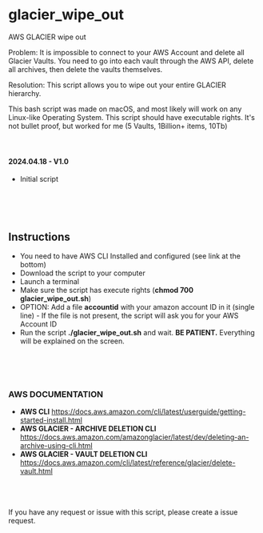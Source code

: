 # glacier_wipe_out
 AWS GLACIER wipe out

Problem:
It is impossible to connect to your AWS Account and delete all Glacier Vaults.
You need to go into each vault through the AWS API, delete all archives, then delete the vaults themselves. 

Resolution:
This script allows you to wipe out your entire GLACIER hierarchy.

This bash script was made on macOS, and most likely will work on any Linux-like Operating System.
This script should have executable rights. It's not bullet proof, but worked for me (5 Vaults, 1Billion+ items, 10Tb)
<br><br><br>

#### 2024.04.18 - V1.0
- Initial script

<br><br><br>
## Instructions
- You need to have AWS CLI Installed and configured (see link at the bottom)<br>
- Download the script to your computer<br>
- Launch a terminal<br>
- Make sure the script has execute rights (**chmod 700 glacier_wipe_out.sh**)<br>
- OPTION: Add a file **accountid** with your amazon account ID in it (single line) - If the file is not present, the script will ask you for your AWS Account ID<br>
- Run the script **./glacier_wipe_out.sh** and wait. **BE PATIENT.** Everything will be explained on the screen. 

<br><br><br>
### AWS DOCUMENTATION
- **AWS CLI** https://docs.aws.amazon.com/cli/latest/userguide/getting-started-install.html <br>
- **AWS GLACIER - ARCHIVE DELETION CLI** https://docs.aws.amazon.com/amazonglacier/latest/dev/deleting-an-archive-using-cli.html <br>
- **AWS GLACIER - VAULT DELETION CLI** https://docs.aws.amazon.com/cli/latest/reference/glacier/delete-vault.html

<br><br><br>
If you have any request or issue with this script, please create a issue request.